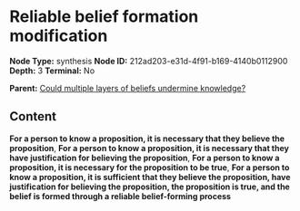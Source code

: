 # Reliable belief formation modification

**Node Type:** synthesis
**Node ID:** 212ad203-e31d-4f91-b169-4140b0112900
**Depth:** 3
**Terminal:** No

**Parent:** [Could multiple layers of beliefs undermine knowledge?](could-multiple-layers-of-beliefs-undermine-knowledge.md)

## Content

**For a person to know a proposition, it is necessary that they believe the proposition**, **For a person to know a proposition, it is necessary that they have justification for believing the proposition**, **For a person to know a proposition, it is necessary for the proposition to be true**, **For a person to know a proposition, it is sufficient that they believe the proposition, have justification for believing the proposition, the proposition is true, and the belief is formed through a reliable belief-forming process**
